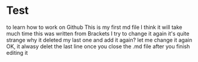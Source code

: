Test
====

to learn how to work on Github
This is my first md file
I think it will take much time
this was written from Brackets
I try to change it again
it's quite strange
why it deleted my last one and add it again?
let me change it again
OK, it alwasy delet the last line once you close the .md file after you finish editing it